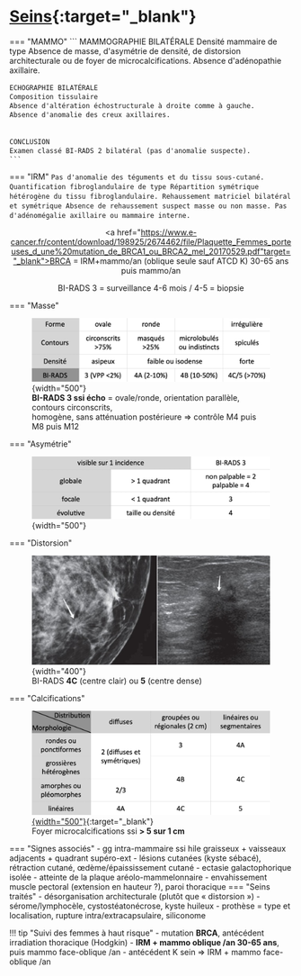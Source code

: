 # [Seins](https://www.acr.org/-/media/ACR/Files/RADS/BI-RADS/BIRADS-Poster.pdf){:target="_blank"}

=== "MAMMO"
    ```
    MAMMOGRAPHIE BILATÉRALE
    Densité mammaire de type
    Absence de masse, d'asymétrie de densité, de distorsion architecturale ou de foyer de microcalcifications.
    Absence d'adénopathie axillaire.

    ECHOGRAPHIE BILATÉRALE
    Composition tissulaire
    Absence d'altération échostructurale à droite comme à gauche.
    Absence d'anomalie des creux axillaires.


    CONCLUSION
    Examen classé BI-RADS 2 bilatéral (pas d'anomalie suspecte).
    ```
=== "IRM"
    ```
    Pas d'anomalie des téguments et du tissu sous-cutané.
    Quantification fibroglandulaire de type
    Répartition symétrique hétérogène du tissu fibroglandulaire.
    Rehaussement matriciel bilatéral et symétrique
    Absence de rehaussement suspect masse ou non masse.
    Pas d'adénomégalie axillaire ou mammaire interne.
    ```
    <p style="text-align: center"><a href="https://www.e-cancer.fr/content/download/198925/2674462/file/Plaquette_Femmes_porteuses_d_une%20mutation_de_BRCA1_ou_BRCA2_mel_20170529.pdf"target="_blank">BRCA</a> = IRM+mammo/an (oblique seule sauf ATCD K) 30-65 ans puis mammo/an</p>

<p style="text-align: center">BI-RADS 3 = surveillance 4-6 mois / 4-5 = biopsie</p>

=== "Masse"
    <figure markdown="span">
        ![](assets/masse.jpg){width="500"}
        </br>**BI-RADS 3 ssi écho** = ovale/ronde, orientation parallèle, contours circonscrits, </br>homogène, sans atténuation postérieure => contrôle M4 puis M8 puis M12
    </figure>
=== "Asymétrie"
    <figure markdown="span">
        ![](assets/asym.jpg){width="500"}
    </figure>
=== "Distorsion"
    <figure markdown="span">
        ![](assets/distor.jpg){width="400"}
        </br>BI-RADS <b>4C</b> (centre clair) ou <b>5</b> (centre dense)
    </figure>
=== "Calcifications"
    <figure markdown="span">
        [![](assets/calcif.jpg){width="500"}](https://radiologyassistant.nl/breast/bi-rads/bi-rads-for-mammography-and-ultrasound-2013#mammography-breast-imaging-lexicon-calcifications){:target="_blank"}
        </br>Foyer microcalcifications ssi <b> > 5 sur 1 cm </b>
    </figure>
=== "Signes associés"
    - gg intra-mammaire ssi hile graisseux + vaisseaux adjacents + quadrant supéro-ext
    - lésions cutanées (kyste sébacé), rétraction cutané, œdème/épaississement cutané 
    - ectasie galactophorique isolée
    - atteinte de la plaque aréolo-mammelonnaire
    - envahissement muscle pectoral (extension en hauteur ?), paroi thoracique
=== "Seins traités"
    - désorganisation architecturale (plutôt que « distorsion »)
    - sérome/lymphocèle, cystostéatonécrose, kyste huileux
    - prothèse = type et localisation, rupture intra/extracapsulaire, siliconome

!!! tip "Suivi des femmes à haut risque"
    - mutation **BRCA**, antécédent irradiation thoracique (Hodgkin)
    - **IRM + mammo oblique /an 30-65 ans**, puis mammo face-oblique /an
    - antécédent K sein => IRM + mammo face-oblique /an